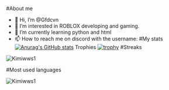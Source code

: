 #About me
- 👋 Hi, I’m @Gfdcvn
- 👀 I’m interested in ROBLOX developing and gaming.
- 🌱 I’m currently learning python and html
- 📫 How to reach me on discord with the username:
#My stats
[![Anurag's GitHub stats](https://github-readme-stats.vercel.app/api?username=Gfdcvn)](https://github.com/anuraghazra/github-readme-stats)
Trophies
[![trophy](https://github-profile-trophy.vercel.app/?username=Gfdcvn)](https://github.com/ryo-ma/github-profile-trophy)
#Streaks
<p><img align="center" src="https://github-readme-streak-stats.herokuapp.com/?user=Gfdcvn" alt="Kimiwws1" /></p>   
#Most used languages
<p><img align="center" src="https://github-readme-stats.vercel.app/api/top-langs?username=Gfdcvn&show_icons=true&locale=en&layout=comfortable" alt="Kimiwws1" /></p>
